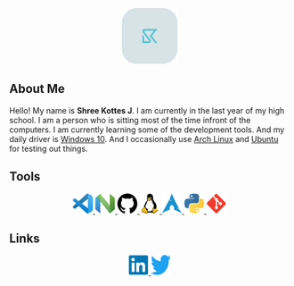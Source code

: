 <p align = "center">
<a href="https://shreekottes.me">
         <img alt="SK Logo" src="https://raw.githubusercontent.com/ShreeKottesJ/ShreeKottesJ/b0395d3d590bb97ce06f9b5bb74480949191bdf0/assests/SK.svg" width="100px" height="100px">
</a>
</p>

## **About Me** 

Hello! My name is **Shree Kottes J**. I am currently in the last year of my high school. I am a person who is sitting most of the time infront of the computers. I am currently learning some of the development tools. And my daily driver is [Windows 10](https://www.microsoft.com/en-in/software-download/windows10). And I occasionally use [Arch Linux](https://archlinux.org) and [Ubuntu](https://ubuntu.com) for testing out things.

## **Tools**

<p align = "center">
<a href="https://code.visualstudio.com">
         <img alt="VS Code" src="https://github.com/ShreeKottesJ/ShreeKottesJ/blob/master/assests/VScode.png?raw=true" width="36px" height="36px">
</a>
<a href="https://neovim.io">
         <img alt="Neovim" src="https://raw.githubusercontent.com/ShreeKottesJ/ShreeKottesJ/dbc626fc49234c4e6ba1c906b011997830d95a6b/assests/Neovim.svg" width="36px" height="36px">
</a>
<a href="https://github.com">
         <img alt="Github" src="https://raw.githubusercontent.com/ShreeKottesJ/ShreeKottesJ/dbc626fc49234c4e6ba1c906b011997830d95a6b/assests/Github.svg" width="36px" height="36px">
</a>
<a href="https://www.gnu.org/gnu/linux-and-gnu.en.html">
         <img alt="GNU/Linux" src="https://raw.githubusercontent.com/ShreeKottesJ/ShreeKottesJ/dbc626fc49234c4e6ba1c906b011997830d95a6b/assests/Linux.svg" width="36px" height="36px">
</a>
<a href="https://archlinux.org">
         <img alt="Arch Linux" src="https://raw.githubusercontent.com/ShreeKottesJ/ShreeKottesJ/dbc626fc49234c4e6ba1c906b011997830d95a6b/assests/Arch%20linux.svg" width="36px" height="36px">
</a>
<a href="https://www.python.org">
         <img alt="Python" src="https://raw.githubusercontent.com/ShreeKottesJ/ShreeKottesJ/dbc626fc49234c4e6ba1c906b011997830d95a6b/assests/Python.svg" width="36px" height="36px">
</a>
<a href="https://git-scm.com">
         <img alt="Git" src="https://raw.githubusercontent.com/ShreeKottesJ/ShreeKottesJ/dbc626fc49234c4e6ba1c906b011997830d95a6b/assests/Git.svg" width="36px" height="36px">
</a>

</p>

## **Links**
<p align='center'>
<a href="https://www.linkedin.com/in/shreekottes/">
         <img alt="Linkedin" src="https://raw.githubusercontent.com/ShreeKottesJ/ShreeKottesJ/2fb78c8c1c64647a9bbf3ef96b569029b04044f3/assests/social/linkedin-icon.svg" width="36px" height="36px">
</a>
<a href="https://twitter.com/ShreeKottes">
         <img alt="Git" src="https://raw.githubusercontent.com/ShreeKottesJ/ShreeKottesJ/2fb78c8c1c64647a9bbf3ef96b569029b04044f3/assests/social/twitter-official.svg" width="36px" height="36px">
</a>








